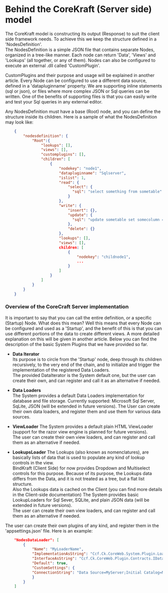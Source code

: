 <!-- header
{			
	"title": "CoreKraft Loaders explained",
	"keywords": [ "introduction", "overview", "history", "nature", "BindKraft", "Server-side", "micro-service", "net core", "plug-ins", "data", "sql", "json" ]
}
-->
# Behind the CoreKraft (Server side) model #

The CoreKraft model is constructing its output (Response) to suit the client side framework needs. To achieve this we keep the structure defined in a 'NodesDefinition'.   
The NodesDefinition is a simple JSON file that contains separate Nodes, organized in a tree-like manner. Each node can return 'Data', 'Views' and 'Lookups' (all together, or any of them). Nodes can also be configured to execute an external .dll called 'CustomPlugin'.  

CustomPlugins and their purpose and usage will be explained in another article. Every Node can be configured to use a different data source, defined in a 'datapluginname' property. We are supporting inline statements (sql or json), or files where more complex JSON or Sql queries can be written. One of the benefits of supporting files is that you can easily write and test your Sql queries in any external editor.  

Any NodesDefinition must have a base (Root) node, and you can define the structure inside its children. Here is a sample of what the NodesDefinition may look like:
```json
    {
		"nodesdefinition": {
			"Root":{
				"lookups": [],
				"views": [],
				"customplugins": [],
				"children": [
					{
						"nodekey": "node1",
						"datapluginname": "Sqlserver",
						"islist": 1,
						"read": {
							"select": {
							  "sql": "select something from sometable"
							}
						},
						"write": {
							"insert": {},
							"update": {
							  "sql": "update sometable set somecolumn = @somecolumn where something = @something;"
							},
							"delete": {}
						},
						"lookups": [],
						"views": [],
						children: [
							{
								"nodekey": "childnode1",
								...
							}
						]
					}
				]
			}
		}
	}
```

### Overview of the CoreCraft Server implementation ###
It is important to say that you can call the entire definition, or a specific (Startup) Node. What does this mean? Well this means that every Node can be configured and used as a 'Startup', and the benefit of this is that you can use different portions of the data to create different views. A more detailed explanation on this will be given in another article. Below you can find the description of the basic System Plugins that we have provided so far.


- **Data Iterator**  
Its purpose is to circle from the 'Startup' node, deep through its children recursively, to the very end of the chain, and to initialize and trigger the implementation of the registered Data Loaders.  
The provided DataIterator is the System default one, but the user can create their own, and can register and call it as an alternative if needed.


- **Data Loaders**  
The System provides a default Data Loaders implementation for database and file storage. Currently supported: Microsoft Sql Server, SqLite, JSON (will be extended in future versions). The User can create their own data loaders, and register them and use them for various data sources.


- **ViewLoader**
The System provides a default plain HTML ViewLoader (support for the razor view engine is planned for future versions).  
The user can create their own view loaders, and can register and call them as an alternative if needed.


- **LookupsLoader**
The Lookups (also known as nomenclatures), are basically lists of data that is used to populate any kind of lookup controls in the view.   
BindKraft (Client Side) for now provides Dropdown and Multiselect controls for this purpose. Because of its purpose, the Lookups data differs from the Data, and it is not treated as a tree, but a flat list structure.  
Also the Lookups data is cached on the Client (you can find more details in the Client-side documentation)
The System provides basic LookupLoaders for Sql Sever, SQLite, and plain JSON data (will be extended in future versions).  
The user can create their own view loaders, and can register and call them as an alternative if needed.


The user can create their own plugins of any kind, and register them in the 'appsettings.json' file. Here is an example:
```json
	"NodesDataLoader": [
		{
			"Name": "MyLoaderName",
			"ImplementationAsString": "Ccf.Ck.CoreWeb.System.Plugin.Loader.SqlServer.SqlServerImp, Ccf.Ck.CoreWeb.System.Plugin.Loader.SqlServer",
			"InterfaceAsString": "Ccf.Ck.CoreWeb.Plugin.Contracts.IDataLoaderPlugin, Ccf.Ck.CoreWeb.Plugin.Contracts",
			"Default": true,
			"CustomSettings": {
			"ConnectionString": "Data Source=MyServer;Initial Catalog=MyDB"
			}
		}
	]
```